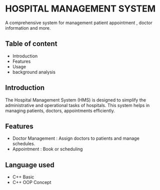 # HOSPITAL MANAGEMENT SYSTEM
A comprehensive system for management patient appointment , doctor information and more.
## Table of content
 - Introduction
 - Features
 - Usage
 - background analysis 
 ## Introduction
The Hospital Management System (HMS) is designed to simplify the administrative and operational tasks of hospitals. This system helps in managing patients, doctors, appointments efficiently.
## Features
- Doctor Management : Assign doctors to patients and manage schedules.
- Appointment  : Book or scheduling 
## Language used
- C++ Basic
- C++ OOP Concept
